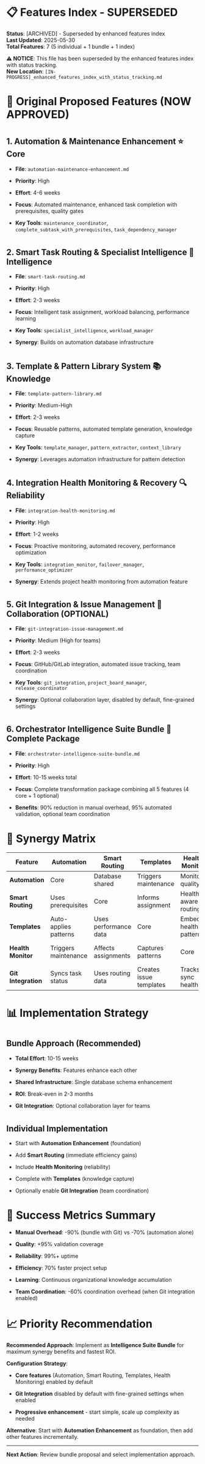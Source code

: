 

# 📋 Features Index - SUPERSEDED

**Status**: [ARCHIVED] - Superseded by enhanced features index  
**Last Updated**: 2025-05-30  
**Total Features**: 7 (5 individual + 1 bundle + 1 index)  

**⚠️ NOTICE**: This file has been superseded by the enhanced features index with status tracking.  
**New Location**: `[IN-PROGRESS]_enhanced_features_index_with_status_tracking.md`

#

# 🚀 Original Proposed Features (NOW APPROVED)

#

## 1. **Automation & Maintenance Enhancement** ⭐ Core

- **File**: `automation-maintenance-enhancement.md`

- **Priority**: High  

- **Effort**: 4-6 weeks

- **Focus**: Automated maintenance, enhanced task completion with prerequisites, quality gates

- **Key Tools**: `maintenance_coordinator`, `complete_subtask_with_prerequisites`, `task_dependency_manager`

#

## 2. **Smart Task Routing & Specialist Intelligence** 🧠 Intelligence

- **File**: `smart-task-routing.md`

- **Priority**: High

- **Effort**: 2-3 weeks  

- **Focus**: Intelligent task assignment, workload balancing, performance learning

- **Key Tools**: `specialist_intelligence`, `workload_manager`

- **Synergy**: Builds on automation database infrastructure

#

## 3. **Template & Pattern Library System** 📚 Knowledge  

- **File**: `template-pattern-library.md`

- **Priority**: Medium-High

- **Effort**: 2-3 weeks

- **Focus**: Reusable patterns, automated template generation, knowledge capture

- **Key Tools**: `template_manager`, `pattern_extractor`, `context_library`

- **Synergy**: Leverages automation infrastructure for pattern detection

#

## 4. **Integration Health Monitoring & Recovery** 🔍 Reliability

- **File**: `integration-health-monitoring.md` 

- **Priority**: High

- **Effort**: 1-2 weeks

- **Focus**: Proactive monitoring, automated recovery, performance optimization

- **Key Tools**: `integration_monitor`, `failover_manager`, `performance_optimizer`  

- **Synergy**: Extends project health monitoring from automation feature

#

## 5. **Git Integration & Issue Management** 🔗 Collaboration (OPTIONAL)

- **File**: `git-integration-issue-management.md`

- **Priority**: Medium (High for teams)

- **Effort**: 2-3 weeks

- **Focus**: GitHub/GitLab integration, automated issue tracking, team coordination

- **Key Tools**: `git_integration`, `project_board_manager`, `release_coordinator`

- **Synergy**: Optional collaboration layer, disabled by default, fine-grained settings

#

## 6. **Orchestrator Intelligence Suite Bundle** 🎯 Complete Package

- **File**: `orchestrator-intelligence-suite-bundle.md`

- **Priority**: High

- **Effort**: 10-15 weeks total

- **Focus**: Complete transformation package combining all 5 features (4 core + 1 optional)

- **Benefits**: 90% reduction in manual overhead, 95% automated validation, optional team coordination

#

# 🔗 Synergy Matrix

| Feature | Automation | Smart Routing | Templates | Health Monitor | Git Integration |
|---------|------------|---------------|-----------|----------------|-----------------|
| **Automation** | Core | Database shared | Triggers maintenance | Monitors quality | Automates sync |
| **Smart Routing** | Uses prerequisites | Core | Informs assignment | Health-aware routing | Auto-assigns issues |
| **Templates** | Auto-applies patterns | Uses performance data | Core | Embeds health patterns | Template issue creation |
| **Health Monitor** | Triggers maintenance | Affects assignments | Captures patterns | Core | Monitors Git API health |
| **Git Integration** | Syncs task status | Uses routing data | Creates issue templates | Tracks sync health | Core (Optional) |

#

# 📊 Implementation Strategy

#

## Bundle Approach (Recommended)

- **Total Effort**: 10-15 weeks

- **Synergy Benefits**: Features enhance each other

- **Shared Infrastructure**: Single database schema enhancement

- **ROI**: Break-even in 2-3 months

- **Git Integration**: Optional collaboration layer for teams

#

## Individual Implementation  

- Start with **Automation Enhancement** (foundation)

- Add **Smart Routing** (immediate efficiency gains)

- Include **Health Monitoring** (reliability)

- Complete with **Templates** (knowledge capture)

- Optionally enable **Git Integration** (team coordination)

#

# 🎯 Success Metrics Summary

- **Manual Overhead**: -90% (bundle with Git) vs -70% (automation alone)

- **Quality**: +95% validation coverage  

- **Reliability**: 99%+ uptime

- **Efficiency**: 70% faster project setup

- **Learning**: Continuous organizational knowledge accumulation

- **Team Coordination**: -60% coordination overhead (when Git integration enabled)

#

# 📈 Priority Recommendation

**Recommended Approach**: Implement as **Intelligence Suite Bundle** for maximum synergy benefits and fastest ROI.

**Configuration Strategy**: 

- **Core features** (Automation, Smart Routing, Templates, Health Monitoring) enabled by default

- **Git Integration** disabled by default with fine-grained settings when enabled

- **Progressive enhancement** - start simple, scale up complexity as needed

**Alternative**: Start with **Automation Enhancement** as foundation, then add other features incrementally.

---

**Next Action**: Review bundle proposal and select implementation approach.
